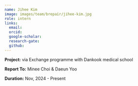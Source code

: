 ```yaml
---
name: Jihee Kim
image: images/team/brepair/jihee-kim.jpg
role: intern
links:
  email:
  orcid:
  google-scholar:
  research-gate:
  github:
---
```


<strong>Project:</strong> via Exchange programme with Dankook medical school <br>

<strong>Report To:</strong> Minee Choi & Daeun Yoo <br>

<strong>Duration:</strong> Nov, 2024 - Present
